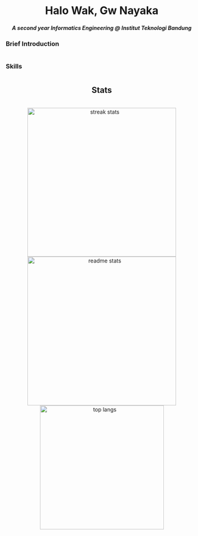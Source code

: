 <h1 align= "center"> Halo Wak, Gw Nayaka</h1>


<h5 align="center">A second year Informatics Engineering @ Institut Teknologi Bandung</h5>

<h3 align="left"> Brief Introduction</h3>
<h1 align= "center">

<h3 align="left"> Skills </h3>
<h1 align= "center">




<h2 align="center"> Stats </h2>
<br>
<div align="center">
  <img width=390 src="https://streak-stats.demolab.com/?user=Nayekah&count_private=true&theme=react&border_radius=10" alt="streak stats"/>
  <img width=390 src="https://github-readme-stats.vercel.app/api?username=Nayekah&count_private=true&show_icons&theme=react&rank_icon=github&border_radius=10" alt="readme stats" />
  <br/>
  <img width=325 align="center" src="https://streak-stats.demolab.com/api/top-langs/?
username=Nayekah&hide=HTML&langs_count=3&layout=compact&theme=react&border_radius=10&size_weight=0.5&count_weight=0.5&exclude_repo=github-readme-stats" alt="top langs" />
</div>
